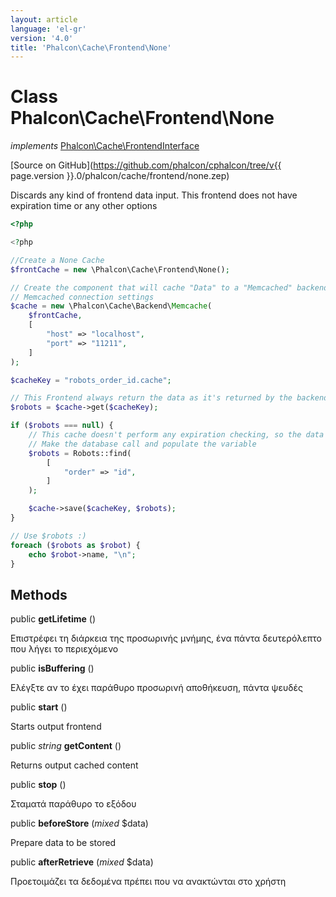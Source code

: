```yaml
---
layout: article
language: 'el-gr'
version: '4.0'
title: 'Phalcon\Cache\Frontend\None'
---
```

# Class **Phalcon\Cache\Frontend\None**

*implements* [Phalcon\Cache\FrontendInterface](Phalcon_Cache_FrontendInterface)

[Source on GitHub](https://github.com/phalcon/cphalcon/tree/v{{ page.version }}.0/phalcon/cache/frontend/none.zep)

Discards any kind of frontend data input. This frontend does not have expiration time or any other options

```php
<?php

<?php

//Create a None Cache
$frontCache = new \Phalcon\Cache\Frontend\None();

// Create the component that will cache "Data" to a "Memcached" backend
// Memcached connection settings
$cache = new \Phalcon\Cache\Backend\Memcache(
    $frontCache,
    [
        "host" => "localhost",
        "port" => "11211",
    ]
);

$cacheKey = "robots_order_id.cache";

// This Frontend always return the data as it's returned by the backend
$robots = $cache->get($cacheKey);

if ($robots === null) {
    // This cache doesn't perform any expiration checking, so the data is always expired
    // Make the database call and populate the variable
    $robots = Robots::find(
        [
            "order" => "id",
        ]
    );

    $cache->save($cacheKey, $robots);
}

// Use $robots :)
foreach ($robots as $robot) {
    echo $robot->name, "\n";
}

```

## Methods

public **getLifetime** ()

Επιστρέφει τη διάρκεια της προσωρινής μνήμης, ένα πάντα δευτερόλεπτο που λήγει το περιεχόμενο

public **isBuffering** ()

Ελέγξτε αν το έχει παράθυρο προσωρινή αποθήκευση, πάντα ψευδές

public **start** ()

Starts output frontend

public *string* **getContent** ()

Returns output cached content

public **stop** ()

Σταματά παράθυρο το εξόδου

public **beforeStore** (*mixed* $data)

Prepare data to be stored

public **afterRetrieve** (*mixed* $data)

Προετοιμάζει τα δεδομένα πρέπει που να ανακτώνται στο χρήστη